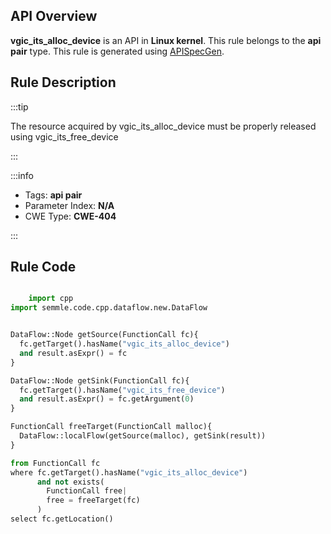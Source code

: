 ---
---


## API Overview
**vgic_its_alloc_device** is an API in **Linux kernel**. This rule belongs to the **api pair** type. This rule is generated using [APISpecGen](../../tools/APISpecGen).
## Rule Description

:::tip

The resource acquired by vgic_its_alloc_device must be properly released using vgic_its_free_device

:::

:::info

- Tags: **api pair**
- Parameter Index: **N/A**
- CWE Type: **CWE-404**

:::

## Rule Code
```python

    import cpp
import semmle.code.cpp.dataflow.new.DataFlow


DataFlow::Node getSource(FunctionCall fc){
  fc.getTarget().hasName("vgic_its_alloc_device")
  and result.asExpr() = fc
}

DataFlow::Node getSink(FunctionCall fc){
  fc.getTarget().hasName("vgic_its_free_device")
  and result.asExpr() = fc.getArgument(0)
}

FunctionCall freeTarget(FunctionCall malloc){
  DataFlow::localFlow(getSource(malloc), getSink(result))
}

from FunctionCall fc
where fc.getTarget().hasName("vgic_its_alloc_device")
      and not exists(
        FunctionCall free| 
        free = freeTarget(fc)
      )
select fc.getLocation()

    
```